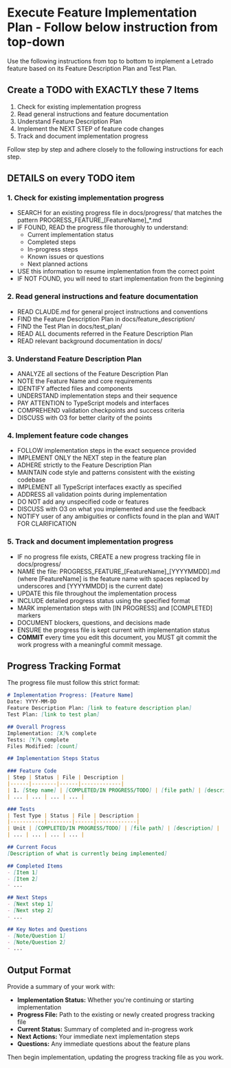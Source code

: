 # Execute Feature Implementation Plan - Follow below instruction from top-down

Use the following instructions from top to bottom to implement a Letrado feature based on its Feature Description Plan and Test Plan.

## Create a TODO with EXACTLY these 7 Items

1. Check for existing implementation progress
2. Read general instructions and feature documentation
3. Understand Feature Description Plan
4. Implement the NEXT STEP of feature code changes
5. Track and document implementation progress

Follow step by step and adhere closely to the following instructions for each step.

## DETAILS on every TODO item

### 1. Check for existing implementation progress

- SEARCH for an existing progress file in docs/progress/ that matches the pattern PROGRESS_FEATURE_[FeatureName]_*.md
- IF FOUND, READ the progress file thoroughly to understand:
  - Current implementation status
  - Completed steps
  - In-progress steps
  - Known issues or questions
  - Next planned actions
- USE this information to resume implementation from the correct point
- IF NOT FOUND, you will need to start implementation from the beginning

### 2. Read general instructions and feature documentation

- READ CLAUDE.md for general project instructions and conventions
- FIND the Feature Description Plan in docs/feature_description/
- FIND the Test Plan in docs/test_plan/
- READ ALL documents referred in the Feature Description Plan
- READ relevant background documentation in docs/

### 3. Understand Feature Description Plan

- ANALYZE all sections of the Feature Description Plan
- NOTE the Feature Name and core requirements
- IDENTIFY affected files and components
- UNDERSTAND implementation steps and their sequence
- PAY ATTENTION to TypeScript models and interfaces
- COMPREHEND validation checkpoints and success criteria
- DISCUSS with O3 for better clarity of the points

### 4. Implement feature code changes

- FOLLOW implementation steps in the exact sequence provided
- IMPLEMENT ONLY the NEXT step in the feature plan
- ADHERE strictly to the Feature Description Plan
- MAINTAIN code style and patterns consistent with the existing codebase
- IMPLEMENT all TypeScript interfaces exactly as specified
- ADDRESS all validation points during implementation
- DO NOT add any unspecified code or features
- DISCUSS with O3 on what you implemented and use the feedback
- NOTIFY user of any ambiguities or conflicts found in the plan and WAIT FOR CLARIFICATION

### 5. Track and document implementation progress

- IF no progress file exists, CREATE a new progress tracking file in docs/progress/
- NAME the file: PROGRESS_FEATURE_[FeatureName]_[YYYYMMDD].md (where [FeatureName] is the feature name with spaces replaced by underscores and [YYYYMMDD] is the current date)
- UPDATE this file throughout the implementation process
- INCLUDE detailed progress status using the specified format
- MARK implementation steps with [IN PROGRESS] and [COMPLETED] markers
- DOCUMENT blockers, questions, and decisions made
- ENSURE the progress file is kept current with implementation status
- **COMMIT** every time you edit this document, you MUST git commit the work progress with a meaningful commit message.

## Progress Tracking Format

The progress file must follow this strict format:

```markdown
# Implementation Progress: [Feature Name]
Date: YYYY-MM-DD
Feature Description Plan: [link to feature description plan]
Test Plan: [link to test plan]

## Overall Progress
Implementation: [X]% complete
Tests: [Y]% complete
Files Modified: [count]

## Implementation Steps Status

### Feature Code
| Step | Status | File | Description |
|------|--------|------|-------------|
| 1. [Step name] | [COMPLETED/IN PROGRESS/TODO] | [file path] | [description] |
| ... | ... | ... | ... |

### Tests
| Test Type | Status | File | Description |
|-----------|--------|------|-------------|
| Unit | [COMPLETED/IN PROGRESS/TODO] | [file path] | [description] |
| ... | ... | ... | ... |

## Current Focus
[Description of what is currently being implemented]

## Completed Items
- [Item 1]
- [Item 2]
- ...

## Next Steps
- [Next step 1]
- [Next step 2]
- ...

## Key Notes and Questions
- [Note/Question 1]
- [Note/Question 2]
- ...
```

## Output Format

Provide a summary of your work with:

- **Implementation Status:** Whether you're continuing or starting implementation
- **Progress File:** Path to the existing or newly created progress tracking file
- **Current Status:** Summary of completed and in-progress work
- **Next Actions:** Your immediate next implementation steps
- **Questions:** Any immediate questions about the feature plans

Then begin implementation, updating the progress tracking file as you work.
